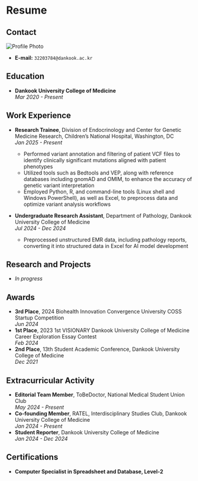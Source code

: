 # Resume

## Contact
![Profile Photo](link-to-your-photo.jpg) 
- **E-mail:** `32203784@dankook.ac.kr`

## Education
- **Dankook University College of Medicine**  
  *Mar 2020 - Present*

## Work Experience
- **Research Trainee**, Division of Endocrinology and Center for Genetic Medicine Research, Children’s National Hospital, Washington, DC  
  *Jan 2025 - Present*  
  - Performed variant annotation and filtering of patient VCF files to identify clinically significant mutations aligned with patient phenotypes
  - Utilized tools such as Bedtools and VEP, along with reference databases including gnomAD and OMIM, to enhance the accuracy of genetic variant interpretation
  - Employed Python, R, and command-line tools (Linux shell and Windows PowerShell), as well as Excel, to preprocess data and optimize variant analysis workflows

- **Undergraduate Research Assistant**, Department of Pathology, Dankook University College of Medicine  
  *Jul 2024 - Dec 2024*  
  - Preprocessed unstructured EMR data, including pathology reports, converting it into structured data in Excel for AI model development

## Research and Projects
- *In progress*

## Awards
- **3rd Place**, 2024 Biohealth Innovation Convergence University COSS Startup Competition  
  *Jun 2024*
- **1st Place**, 2023 1st VISIONARY Dankook University College of Medicine Career Exploration Essay Contest  
  *Feb 2024*
- **2nd Place**, 13th Student Academic Conference, Dankook University College of Medicine  
  *Dec 2021*

## Extracurricular Activity
- **Editorial Team Member**, ToBeDoctor, National Medical Student Union Club  
  *May 2024 - Present*
- **Co-founding Member**, RATEL, Interdisciplinary Studies Club, Dankook University College of Medicine  
  *Jan 2024 - Present*
- **Student Reporter**, Dankook University College of Medicine  
  *Jan 2024 - Dec 2024*

## Certifications
- **Computer Specialist in Spreadsheet and Database, Level-2**
